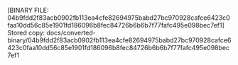 [BINARY FILE: 04b9fdd2f83acb0902fb113ea4cfe82694975babd27bc970928cafce6423c0faa10dd56c85e1901fd186096b8fec84726b6b6b7f77fafc495e098bec7ef1]
Stored copy: docs/converted-binary/04b9fdd2f83acb0902fb113ea4cfe82694975babd27bc970928cafce6423c0faa10dd56c85e1901fd186096b8fec84726b6b6b7f77fafc495e098bec7ef1
